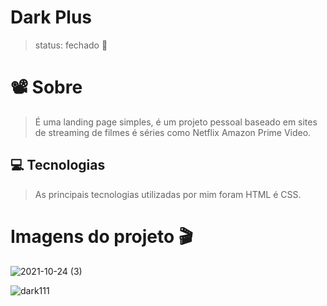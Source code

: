 # Dark Plus

>status: fechado 🥳

<p aling="center"></p> 

# 📽️ Sobre
  > É uma landing page simples, é um projeto pessoal baseado em sites de streaming de filmes é séries
  como Netflix Amazon Prime Video.
  
  ## 💻 Tecnologias
  >As principais tecnologias utilizadas por mim foram HTML é CSS.
  
 <h1>Imagens do projeto 🎬 </h1>
 
 ![2021-10-24 (3)](https://user-images.githubusercontent.com/88971985/138621463-84c6e969-3933-4e72-a4ce-19cd197af493.png)
 
![dark111](https://user-images.githubusercontent.com/88971985/138782924-61358aea-4dcb-4f8e-83f9-6beaf9f32417.jpg)


</p> 

